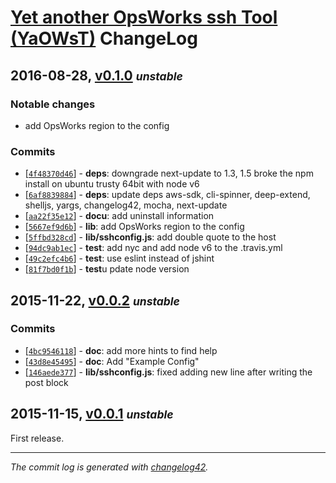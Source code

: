 # [Yet another OpsWorks ssh Tool (YaOWsT)](./README.markdown) ChangeLog

## 2016-08-28, [v0.1.0](https://github.com/w4andy/node-yaowst/tree/v0.1.0) **_<small>unstable</small>_**

### Notable changes
 - add OpsWorks region to the config

### Commits

  - [[`4f48370d46`](https://github.com/w4andy/node-yaowst/commit/4f48370d46297dffab662844ba3c5b161aeb9681)] - **deps**: downgrade next-update to 1.3, 1.5 broke the npm install on ubuntu trusty 64bit with node v6
  - [[`6af8839884`](https://github.com/w4andy/node-yaowst/commit/6af8839884eafb85be884e3f4fafc98efb606877)] - **deps**: update deps aws-sdk, cli-spinner, deep-extend, shelljs, yargs, changelog42, mocha, next-update
  - [[`aa22f35e12`](https://github.com/w4andy/node-yaowst/commit/aa22f35e12f3e910812cdff5115d0385e7163e7d)] - **docu**: add uninstall information
  - [[`5667ef9d6b`](https://github.com/w4andy/node-yaowst/commit/5667ef9d6b9966f6e93fdc6f6967f660b63b983e)] - **lib**: add OpsWorks region to the config
  - [[`5ffbd328cd`](https://github.com/w4andy/node-yaowst/commit/5ffbd328cd6c9cabe0855eaa4416a723a3a00f46)] - **lib/sshconfig.js**: add double quote to the host
  - [[`94dc9ab1ec`](https://github.com/w4andy/node-yaowst/commit/94dc9ab1ec61dfa85210bb6c5a9f1fdd7373e7ed)] - **test**: add nyc and add node v6 to the .travis.yml
  - [[`49c2efc4b6`](https://github.com/w4andy/node-yaowst/commit/49c2efc4b6ea25fb43d89e54c01b169a7c1bca01)] - **test**: use eslint instead of jshint
  - [[`81f7bd0f1b`](https://github.com/w4andy/node-yaowst/commit/81f7bd0f1b676abed7bd4bdbfa8586c2d2acbfac)] - **test**u pdate node version


## 2015-11-22, [v0.0.2](https://github.com/w4andy/node-yaowst/tree/v0.0.2) **_<small>unstable</small>_**

### Commits

  - [[`4bc9546118`](https://github.com/w4andy/node-yaowst/commit/4bc95461187b88fa6c523490619f5d12497ea241)] - **doc**: add more hints to find help
  - [[`43d8e45495`](https://github.com/w4andy/node-yaowst/commit/43d8e4549505c832b228ea1e183af1289575d7c0)] - **doc**: Add "Example Config"
  - [[`146aede377`](https://github.com/w4andy/node-yaowst/commit/146aede377b0775580a69943c1c38333cc59df29)] - **lib/sshconfig.js**: fixed adding new line after writing the post block


## 2015-11-15, [v0.0.1](https://github.com/w4andy/node-yaowst/tree/v0.0.1) **_<small>unstable</small>_**

First release.

---

_The commit log is generated with [changelog42](https://www.npmjs.com/package/changelog42)._